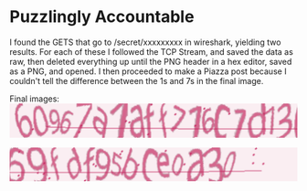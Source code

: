 # Puzzlingly Accountable

I found the GETS that go to /secret/xxxxxxxxx in wireshark, yielding two results.  For each of these I followed the TCP Stream, and saved the data as raw, then deleted everything up until the PNG header in a hex editor, saved as a PNG, and opened.  I then proceeded to make a Piazza post because I couldn't tell the difference between the 1s and 7s in the final image.

Final images:
![1](1.png)

![2](2.png)
